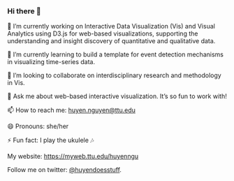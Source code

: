 ### Hi there 👋

<!--
**huyen-nguyen/huyen-nguyen** is a ✨ _special_ ✨ repository because its `README.md` (this file) appears on your GitHub profile. -->



🔭 I’m currently working on Interactive Data Visualization (Vis) and Visual Analytics using D3.js for web-based visualizations, supporting the understanding and insight discovery of quantitative and qualitative data.

🌱 I’m currently learning to build a template for event detection mechanisms in visualizing time-series data.

👯 I’m looking to collaborate on interdisciplinary research and methodology in Vis.

💬 Ask me about web-based interactive visualization. It’s so fun to work with!

📫 How to reach me: huyen.nguyen@ttu.edu

😄 Pronouns: she/her

⚡ Fun fact: I play the ukulele 🎶

My website: https://myweb.ttu.edu/huyenngu

Follow me on twitter: [@huyendoesstuff](https://twitter.com/huyendoesstuff).

